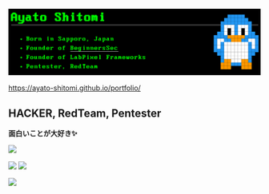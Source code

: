 <a href="https://ayato-shitomi.github.io/portfolio/"> <img src="./portfolio.png"></img> </a>

https://ayato-shitomi.github.io/portfolio/

## HACKER, RedTeam, Pentester

**面白いことが大好き✨**

![](https://komarev.com/ghpvc/?username=ayato-shitomi)

![](https://img.shields.io/badge/Hardening-2022-purple?style=for-the-badge) ![](https://img.shields.io/badge/Security%20Camp-2023-yellow?style=for-the-badge)

![](https://img.shields.io/badge/TorProject-JapaneseTransrating-red?style=for-the-badge&logo=torproject)
